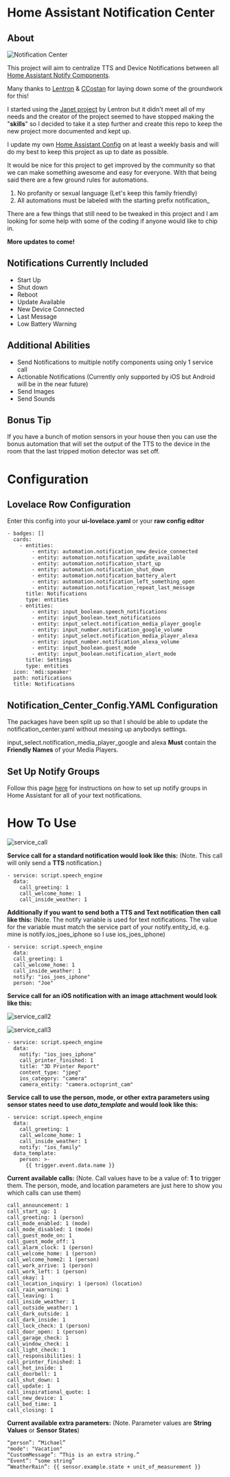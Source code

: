 # Home Assistant Notification Center

## About
![Notification Center][logo4]

[logo4]: https://github.com/3vasi0n89/home-assistant-config-files/blob/master/www/images/screenshot3.jpg "Notification Center"

This project will aim to centralize TTS and Device Notifications between all [Home Assistant Notify Components](https://www.home-assistant.io/components/notify/).

Many thanks to [Lentron](https://github.com/Lentron) & [CCostan](https://github.com/CCOSTAN) for laying down some of the groundwork for this!

I started using the [Janet project](https://community.home-assistant.io/t/janet-the-good-place/38904/2) by Lentron but it didn't meet all of my needs and the creator of the project seemed to have stopped making the "**skills**" so I decided to take it a step further and create this repo to keep the new project more documented and kept up.

I update my own [Home Assistant Config](https://github.com/3vasi0n89/home-assistant-config-files) on at least a weekly basis and will do my best to keep this project as up to date as possible.

It would be nice for this project to get improved by the community so that we can make something awesome and easy for everyone.
With that being said there are a few ground rules for automations.

1. No profanity or sexual language (Let's keep this family friendly)
2. All automations must be labeled with the starting prefix notification_

There are a few things that still need to be tweaked in this project and I am looking for some help with some of the coding if anyone would like to chip in.

**More updates to come!**

## Notifications Currently Included

* Start Up
* Shut down
* Reboot
* Update Available
* New Device Connected
* Last Message
* Low Battery Warning

## Additional Abilities

* Send Notifications to multiple notify components using only 1 service call
* Actionable Notifications (Currently only supported by iOS but Android will be in the near future)
* Send Images
* Send Sounds

## Bonus Tip

If you have a bunch of motion sensors in your house then you can use the bonus automation that will set the output of the TTS to the device in the room that the last tripped motion detector was set off.


# Configuration
## Lovelace Row Configuration

Enter this config into your **ui-lovelace.yaml** or your **raw config editor**

```
- badges: []
  cards:
    - entities:
        - entity: automation.notification_new_device_connected
        - entity: automation.notification_update_available
        - entity: automation.notification_start_up
        - entity: automation.notification_shut_down
        - entity: automation.notification_battery_alert
        - entity: automation.notification_left_something_open
        - entity: automation.notification_repeat_last_message
      title: Notifications
      type: entities
    - entities:
        - entity: input_boolean.speech_notifications
        - entity: input_boolean.text_notifications
        - entity: input_select.notification_media_player_google
        - entity: input_number.notification_google_volume
        - entity: input_select.notification_media_player_alexa
        - entity: input_number.notification_alexa_volume
        - entity: input_boolean.guest_mode
        - entity: input_boolean.notification_alert_mode
      title: Settings
      type: entities
  icon: 'mdi:speaker'
  path: notifications
  title: Notifications
```

## Notification_Center_Config.YAML Configuration

The packages have been split up so that I should be able to update the notification_center.yaml without messing up anybodys settings.

input_select.notification_media_player_google and alexa **Must** contain the **Friendly Names** of your Media Players.

## Set Up Notify Groups

Follow this page [here](https://www.home-assistant.io/components/notify.group/) for instructions on how to set up notify groups in Home Assistant for all of your text notifications.

# How To Use

![service_call][logo]

[logo]: https://github.com/3vasi0n89/home-assistant-config-files/blob/master/www/images/screenshot4.jpg "Service Call"

**Service call for a standard notification would look like this:** (Note. This call will only send a **TTS** notification.)
```
- service: script.speech_engine
  data:
    call_greeting: 1
    call_welcome_home: 1
    call_inside_weather: 1
```

**Additionally if you want to send both a TTS and Text notification then call like this:** (Note. The notify variable is used for text notifications. The value for the variable must match the service part of your notify.entity_id, e.g. mine is notify.ios_joes_iphone so I use ios_joes_iphone)
```
- service: script.speech_engine
  data:
  call_greeting: 1
  call_welcome_home: 1
  call_inside_weather: 1
  notify: "ios_joes_iphone"
  person: "Joe"
```

**Service call for an iOS notification with an image attachment would look like this:**

![service_call2][logo2]

[logo2]: https://github.com/3vasi0n89/home-assistant-config-files/blob/master/www/images/screenshot1.jpg "Service Call2"


![service_call3][logo3]

[logo3]: https://github.com/3vasi0n89/home-assistant-config-files/blob/master/www/images/screenshot2.jpg "Service Call3"
```
- service: script.speech_engine
  data:
    notify: "ios_joes_iphone"
    call_printer_finished: 1
    title: "3D Printer Report"
    content_type: "jpeg"
    ios_category: "camera"
    camera_entity: "camera.octoprint_cam"
```

**Service call to use the person, mode, or other extra parameters using sensor states need to use *data_template* and would look like this:**
```
- service: script.speech_engine
  data:
    call_greeting: 1
    call_welcome_home: 1
    call_inside_weather: 1
    notify: "ios_family"
  data_template:
    person: >-
      {{ trigger.event.data.name }}
```

**Current available calls:** (Note. Call values have to be a value of: **1** to trigger them. The person, mode, and location parameters are just here to show you which calls can use them)
```
call_announcement: 1
call_start_up: 1
call_greeting: 1 (person)
call_mode_enabled: 1 (mode)
call_mode_disabled: 1 (mode)
call_guest_mode_on: 1
call_guest_mode_off: 1
call_alarm_clock: 1 (person)
call_welcome_home: 1 (person)
call_welcome_home2: 1 (person)
call_work_arrive: 1 (person)
call_work_left: 1 (person)
call_okay: 1
call_location_inquiry: 1 (person) (location)
call_rain_warning: 1
call_leaving: 1
call_inside_weather: 1
call_outside_weather: 1
call_dark_outside: 1
call_dark_inside: 1
call_lock_check: 1 (person)
call_door_open: 1 (person)
call_garage_check: 1
call_window_check: 1
call_light_check: 1
call_responsibilities: 1
call_printer_finished: 1
call_hot_inside: 1
call_doorbell: 1
call_shut_down: 1
call_update: 1
call_inspirational_quote: 1
call_new_device: 1
call_bed_time: 1
call_closing: 1
```

**Current available extra parameters:** (Note. Parameter values are **String Values** or **Sensor States**)
```
“person”: “Michael”
"mode": "Vacation"
“CustomMessage”: “This is an extra string.”
“Event”: “some string”
“WeatherRain”: {{ sensor.example.state + unit_of_measurement }}
```
